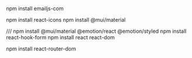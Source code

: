 npm install emailjs-com

npm install react-icons
npm install @mui/material



///
npm install @mui/material @emotion/react @emotion/styled
npm install react-hook-form
npm install react react-dom

npm install react-router-dom
